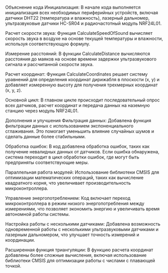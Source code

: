 Объяснение кода
Инициализация: В начале кода выполняется инициализация всех необходимых периферийных устройств, включая датчики DHT22 (температура и влажность), лазерный дальномер, ультразвуковые датчики HC-SR04 и радиочастотный модуль NRF24L01.

Расчет скорости звука: Функция CalculateSpeedOfSound вычисляет скорость звука в воздухе на основе текущей температуры и влажности, используя соответствующую формулу.

Измерение расстояний: В функции CalculateDistance вычисляются расстояния до маяков на основе времени задержки ультразвукового сигнала и рассчитанной скорости звука.

Расчет координат: Функция CalculateCoordinates решает систему уравнений для определения координат дирижабля в плоскости (x, y) и добавляет измеренную высоту для получения трехмерных координат (x, y, z).

Основной цикл: В главном цикле происходит последовательный опрос всех датчиков, расчет координат и передача данных на наземную станцию через модуль NRF24L01.

Дополнения и улучшения
Фильтрация данных: Добавлена функция фильтрации данных с использованием экспоненциального сглаживания. Это помогает уменьшить влияние случайных шумов и сделать данные более стабильными.

Обработка ошибок: В код добавлена обработка ошибок, таких как получение невалидных данных от датчиков. Если ошибка обнаружена, система переходит в цикл обработки ошибок, где могут быть предприняты соответствующие меры.

Параллельная работа модулей: Использование библиотеки CMSIS для оптимизации математических операций, таких как вычисление квадратного корня, что увеличивает производительность микроконтроллера.

Управление энергопотреблением: Код включает переход микроконтроллера в режим низкого энергопотребления между измерениями, что позволяет экономить энергию и увеличивать время автономной работы системы.

Настройка работы с несколькими датчиками: Добавлена возможность одновременной работы с несколькими ультразвуковыми датчиками и лазерным дальномером, что улучшает точность измерений и координации.

Расширенная функция триангуляции: В функцию расчета координат добавлены более сложные вычисления, включая использование библиотеки CMSIS для оптимизации работы с числами с плавающей точкой.
